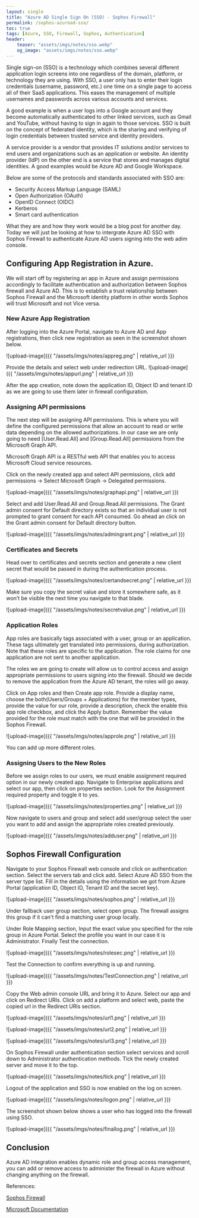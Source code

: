 ```yaml
---
layout: single
title: "Azure AD Single Sign On (SSO) - Sophos Firewall"
permalink: /sophos-azuread-sso/
toc: true
tags: [Azure, SSO, Firewall, Sophos, Authentication]
header: 
    teaser: "assets/imgs/notes/sso.webp"
    og_image: "assets/imgs/notes/sso.webp"
---
```


Single sign-on (SSO) is a technology which combines several different application login screens into one regardless of the domain, platform, or technology they are using. With SSO, a user only has to enter their login credentials (username, password, etc.) one time on a single page to access all of their SaaS applications. This eases the management of multiple usernames and passwords across various accounts and services.

A good example is when a user logs into a Google account and they become automatically authenticated to other linked services, such as Gmail and YouTube, without having to sign in again to those services. SSO is built on the concept of federated identity, which is the sharing and verifying of login credentials between trusted service and identity providers.

A service provider is a vendor that provides IT solutions and/or services to end users and organizations such as an application or website. An identity provider (IdP) on the other end is a service that stores and manages digital identities. A good examples would be Azure AD and Google Workspace.

Below are some of the protocols and standards associated with SSO are:
- Security Access Markup Language (SAML)
- Open Authorization (OAuth)
- OpenID Connect (OIDC)
- Kerberos
- Smart card authentication

What they are and how they work would be a blog post for another day. Today we will just be looking at how to intergrate Azure AD SSO with Sophos Firewall to authenticate Azure AD users signing into the web adim console.

## Configuring App Registration in Azure.

We will start off by registering an app in Azure and assign permissions accordingly to facilitate authentication and authorization between Sophos firewall and Azure AD. This is to establish a trust relationship between Sophos Firewall and the Microsoft identity platform in other words Sophos will trust Microsoft and not Vice versa.

### New Azure App Registration
After logging into the Azure Portal, navigate to Azure AD and App registrations, then click new registration as seen in the screenshot shown below.

![upload-image]({{ "/assets/imgs/notes/appreg.png" | relative_url }})

Provide the details and select web under redirection URL.
![upload-image]({{ "/assets/imgs/notes/appurl.png" | relative_url }})

After the app creation, note down the application ID, Object ID and tenant ID as we are going to use them later in firewall configuration.

### Assigning API permissions
The next step will be assigning API permissions. This is where you will define the configured permissions that allow an account to read or write data depending on the allowed authorizations. In our case we are only going to need [User.Read.All] and [Group.Read.All] permissions from the Microsoft Graph API.

Microsoft Graph API is a RESTful web API that enables you to access Microsoft Cloud service resources.

Click on the newly created app and select API permissions, click add permissions → Select Microsoft Graph → Delegated permissions.

![upload-image]({{ "/assets/imgs/notes/graphapi.png" | relative_url }})

Select and add User.Read.All  and Group.Read.All permissions.
The Grant admin consent for Default directory exists so that an individual user is not prompted to grant consent for each API consumed. Go ahead an click on the Grant admin consent for Default directory button.

![upload-image]({{ "/assets/imgs/notes/admingrant.png" | relative_url }})

### Certificates and Secrets
Head over to  certificates and secrets section and generate a new client secret that would be passed in during the authentication process. 

![upload-image]({{ "/assets/imgs/notes/certandsecret.png" | relative_url }})

Make sure you copy the secret value and store it somewhere safe, as it won’t be visible the next time you navigate to that blade.

![upload-image]({{ "/assets/imgs/notes/secretvalue.png" | relative_url }})

### Application Roles

App roles are basically tags associated with a user, group or an application. These tags ultimately get translated into permissions, during authorization. Note that these roles are specific to the application. The role claims for one application are not sent to another application.

The roles we are going to create will allow us to control access and assign appropriate permissions to users signing into the firewall. Should we decide to remove the application from the Azure AD tenant, the roles will go away.

Click on App roles and then Create app role. Provide a display name, choose the both(Users/Groups + Applications) for the member types, provide the value for our role, provide a description, check the enable this app role checkbox, and click the Apply button.
Remember the value provided for the role must match with the one that will be provided in the Sophos Firewall.

![upload-image]({{ "/assets/imgs/notes/approle.png" | relative_url }})

You can add up more different roles.

### Assigning Users to the New Roles
Before we assign roles to our users, we must enable assignment required option in our newly created app.
Navigate to Enterprise applications and select our app, then click on properties section. Look for the Assignment required property and toggle it to yes.

![upload-image]({{ "/assets/imgs/notes/properties.png" | relative_url }})

Now navigate to users and group and select add user/group select the user you want to add and assign the appropriate roles created previously.

![upload-image]({{ "/assets/imgs/notes/adduser.png" | relative_url }})

## Sophos Firewall Configuration

Navigate to your Sophos Firewall web console and click on authentication section. Select the servers tab and click add. Select Azure AD SSO from the server type list. Fill in the details using the information we got from Azure Portal (application ID, Object ID, Tenant  ID and the secret key).

![upload-image]({{ "/assets/imgs/notes/sophos.png" | relative_url }})

Under fallback user group section, select open group. The firewall assigns this group if it can't find a matching user group locally.

Under Role Mapping section, Input the exact value you specified for the role group in Azure Portal. 
Select the profile you want in our case it is Administrator. Finally Test the connection.

![upload-image]({{ "/assets/imgs/notes/rolesec.png" | relative_url }})

Test the Connection to confirm everything is up and running.

![upload-image]({{ "/assets/imgs/notes/TestConnection.png" | relative_url }})

Copy the Web admin console URL and bring it to Azure. Select our app and click on Redirect URls.
Click on add a platform and select web, paste the copied url in the Redirect URls section.

![upload-image]({{ "/assets/imgs/notes/url1.png" | relative_url }})

![upload-image]({{ "/assets/imgs/notes/url2.png" | relative_url }})

![upload-image]({{ "/assets/imgs/notes/url3.png" | relative_url }})

On Sophos Firewall under authentication section select services and scroll down to Administrator authentication methods. Tick the newly created server and move it to the top.

![upload-image]({{ "/assets/imgs/notes/tick.png" | relative_url }})

Logout of the application and SSO is now enabled on the log on screen.

![upload-image]({{ "/assets/imgs/notes/logon.png" | relative_url }})

The screenshot shown below shows a user who has logged into the firewall using SSO.

![upload-image]({{ "/assets/imgs/notes/finallog.png" | relative_url }})

## Conclusion
Azure AD integration enables dynamic role and group access management, you can add or remove access to administer the firewall in Azure without changing anything on the firewall.

References:

[Sophos Firewall](https://docs.sophos.com/nsg/sophos-firewall/19.0/Help/en-us/webhelp/onlinehelp/index.html/)

[Microsoft Documentation](https://learn.microsoft.com/en-us/power-apps/developer/data-platform/walkthrough-register-app-azure-active-directory)



